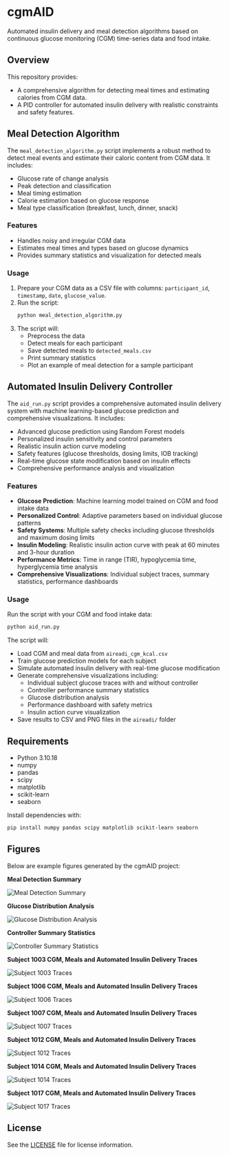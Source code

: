 # cgmAID

Automated insulin delivery and meal detection algorithms based on continuous glucose monitoring (CGM) time-series data and food intake.

## Overview
This repository provides:
- A comprehensive algorithm for detecting meal times and estimating calories from CGM data.
- A PID controller for automated insulin delivery with realistic constraints and safety features.

## Meal Detection Algorithm

The `meal_detection_algorithm.py` script implements a robust method to detect meal events and estimate their caloric content from CGM data. It includes:
- Glucose rate of change analysis
- Peak detection and classification
- Meal timing estimation
- Calorie estimation based on glucose response
- Meal type classification (breakfast, lunch, dinner, snack)

### Features
- Handles noisy and irregular CGM data
- Estimates meal times and types based on glucose dynamics
- Provides summary statistics and visualization for detected meals

### Usage
1. Prepare your CGM data as a CSV file with columns: `participant_id`, `timestamp`, `date`, `glucose_value`.
2. Run the script:
   ```bash
   python meal_detection_algorithm.py
   ```
3. The script will:
   - Preprocess the data
   - Detect meals for each participant
   - Save detected meals to `detected_meals.csv`
   - Print summary statistics
   - Plot an example of meal detection for a sample participant

## Automated Insulin Delivery Controller

The `aid_run.py` script provides a comprehensive automated insulin delivery system with machine learning-based glucose prediction and comprehensive visualizations. It includes:
- Advanced glucose prediction using Random Forest models
- Personalized insulin sensitivity and control parameters
- Realistic insulin action curve modeling
- Safety features (glucose thresholds, dosing limits, IOB tracking)
- Real-time glucose state modification based on insulin effects
- Comprehensive performance analysis and visualization

### Features
- **Glucose Prediction**: Machine learning model trained on CGM and food intake data
- **Personalized Control**: Adaptive parameters based on individual glucose patterns
- **Safety Systems**: Multiple safety checks including glucose thresholds and maximum dosing limits
- **Insulin Modeling**: Realistic insulin action curve with peak at 60 minutes and 3-hour duration
- **Performance Metrics**: Time in range (TIR), hypoglycemia time, hyperglycemia time analysis
- **Comprehensive Visualizations**: Individual subject traces, summary statistics, performance dashboards

### Usage
Run the script with your CGM and food intake data:
```bash
python aid_run.py
```

The script will:
- Load CGM and meal data from `aireadi_cgm_kcal.csv`
- Train glucose prediction models for each subject
- Simulate automated insulin delivery with real-time glucose modification
- Generate comprehensive visualizations including:
  - Individual subject glucose traces with and without controller
  - Controller performance summary statistics
  - Glucose distribution analysis
  - Performance dashboard with safety metrics
  - Insulin action curve visualization
- Save results to CSV and PNG files in the `aireadi/` folder

## Requirements
- Python 3.10.18
- numpy
- pandas
- scipy
- matplotlib
- scikit-learn
- seaborn

Install dependencies with:
```bash
pip install numpy pandas scipy matplotlib scikit-learn seaborn
```

## Figures

Below are example figures generated by the cgmAID project:

**Meal Detection Summary**

![Meal Detection Summary](figures/meal_detection_summary.png)

**Glucose Distribution Analysis**

![Glucose Distribution Analysis](figures/glucose_distribution_analysis.png)

**Controller Summary Statistics**

![Controller Summary Statistics](figures/controller_summary_statistics.png)

**Subject 1003 CGM, Meals and Automated Insulin Delivery Traces**

![Subject 1003 Traces](figures/subject_1003_comparison.png)

**Subject 1006 CGM, Meals and Automated Insulin Delivery Traces**

![Subject 1006 Traces](figures/subject_1006_comparison.png)

**Subject 1007 CGM, Meals and Automated Insulin Delivery Traces**

![Subject 1007 Traces](figures/subject_1007_comparison.png)

**Subject 1012 CGM, Meals and Automated Insulin Delivery Traces**

![Subject 1012 Traces](figures/subject_1012_comparison.png)

**Subject 1014 CGM, Meals and Automated Insulin Delivery Traces**

![Subject 1014 Traces](figures/subject_1014_comparison.png)

**Subject 1017 CGM, Meals and Automated Insulin Delivery Traces**

![Subject 1017 Traces](figures/subject_1017_comparison.png)

## License
See the [LICENSE](LICENSE) file for license information.
